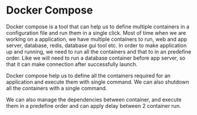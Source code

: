 # Docker Compose

Docker compose is a tool that can help us to define multiple containers in a configuration file and run them in a single click. Most of time when we are working on a application, we have multiple containers to run, web and app server, database, redis, database gui tool etc. In order to make application up and running, we need to run all the containers and that to in an predefine order. Like we will need to run a database container before app server, so that it can make connection after successfully launch.

Docker compose help us to define all the containers required for an application and execute them with single command. We can also shutdown all the containers with a single command. 

We can also manage the dependencies between container, and execute them in a predefine order and can apply delay between 2 container run.

